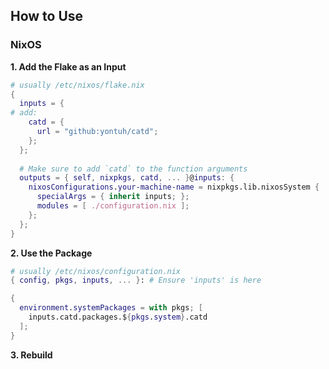 ## How to Use
### NixOS
**1. Add the Flake as an Input**

```nix
# usually /etc/nixos/flake.nix
{
  inputs = {
# add:
    catd = {
      url = "github:yontuh/catd";
    };
  };
  
  # Make sure to add `catd` to the function arguments
  outputs = { self, nixpkgs, catd, ... }@inputs: {
    nixosConfigurations.your-machine-name = nixpkgs.lib.nixosSystem {
      specialArgs = { inherit inputs; }; 
      modules = [ ./configuration.nix ];
    };
  };
}
```

**2. Use the Package**

```nix
# usually /etc/nixos/configuration.nix
{ config, pkgs, inputs, ... }: # Ensure 'inputs' is here

{
  environment.systemPackages = with pkgs; [
    inputs.catd.packages.${pkgs.system}.catd
  ];
}
```

**3. Rebuild**
